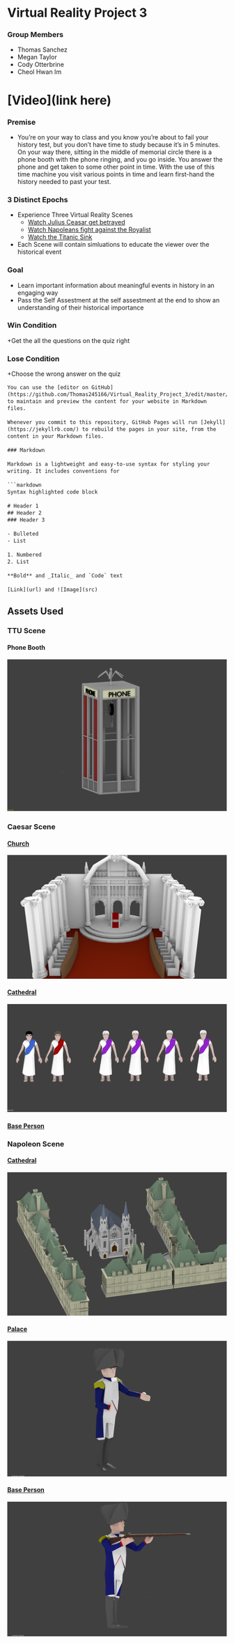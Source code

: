 # Virtual Reality Project 3
### Group Members
- Thomas Sanchez
- Megan Taylor
- Cody Otterbrine
- Cheol Hwan Im

# [Video](link here)

### Premise
- You’re on your way to class and you know you’re about to fail your history test, but you don’t have time to study because it’s in 5 minutes. On your way there, sitting in the middle of memorial circle there is a phone booth with the phone ringing, and you go inside. You answer the phone and get taken to some other point in time. With the use of this time machine you visit various points in time and learn first-hand the history needed to past your test.

### 3 Distinct Epochs
- Experience Three Virtual Reality Scenes
  - [Watch Julius Ceasar get betrayed](https://en.wikipedia.org/wiki/Assassination_of_Julius_Caesar)
  - [Watch Napoleans fight against the Royalist](https://en.wikipedia.org/wiki/13_Vend%C3%A9miaire)
  - [Watch the Titanic Sink](https://en.wikipedia.org/wiki/Sinking_of_the_RMS_Titanic)
- Each Scene will contain simluations to educate the viewer over the historical event

### Goal
- Learn important information about meaningful events in history in an engaging way
- Pass the Self Assestment at the self assestment at the end to show an understanding of their historical importance

### Win Condition
+Get the all the questions on the quiz right

### Lose Condition
+Choose the wrong answer on the quiz


```
You can use the [editor on GitHub](https://github.com/Thomas245166/Virtual_Reality_Project_3/edit/master/README.md) to maintain and preview the content for your website in Markdown files.

Whenever you commit to this repository, GitHub Pages will run [Jekyll](https://jekyllrb.com/) to rebuild the pages in your site, from the content in your Markdown files.

### Markdown

Markdown is a lightweight and easy-to-use syntax for styling your writing. It includes conventions for

```markdown
Syntax highlighted code block

# Header 1
## Header 2
### Header 3

- Bulleted
- List

1. Numbered
2. List

**Bold** and _Italic_ and `Code` text

[Link](url) and ![Image](src)
```
## Assets Used

### TTU Scene
#### Phone Booth
![alt text](https://github.com/Thomas245166/Virtual_Reality_Project_3/blob/master/Asset%20Pictures/Phone%20Booth.png)

### Caesar Scene
#### [Church](https://poly.google.com/view/3gIlXOyZxna)

![alt text](https://github.com/Thomas245166/Virtual_Reality_Project_3/blob/master/Asset%20Pictures/Caesar%20Scene.png)
#### [Cathedral](https://poly.google.com/view/fEJKTKNRAsN)
![alt text](https://github.com/Thomas245166/Virtual_Reality_Project_3/blob/master/Asset%20Pictures/Caesar%20People%20Models.png)
#### [Base Person](https://poly.google.com/view/c3Ibh9I3udk)

### Napoleon Scene

#### [Cathedral](https://poly.google.com/view/fEJKTKNRAsN)
![alt text](https://github.com/Thomas245166/Virtual_Reality_Project_3/blob/master/Asset%20Pictures/Napoleon%20Scene.png)
#### [Palace](https://poly.google.com/view/3Xf6ko_eSAC)
![alt text](https://github.com/Thomas245166/Virtual_Reality_Project_3/blob/master/Asset%20Pictures/Napoleon.png)
#### [Base Person](https://poly.google.com/view/c3Ibh9I3udk)
![alt text](https://github.com/Thomas245166/Virtual_Reality_Project_3/blob/master/Asset%20Pictures/Soldier%20Shooting%20Position.png)



